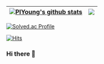 | <a href="https://github.com/anuraghazra/github-readme-stats"><img align="center" src="https://github-readme-stats.vercel.app/api?username=PIYoung&theme=apprentice&show_icons=true&hide=issues" alt="PIYoung's github stats" /></a> | <a href="https://github.com/anuraghazra/github-readme-stats"><img align="center" src="https://github-readme-stats.vercel.app/api/top-langs/?username=PIYoung&layout=compact&theme=apprentice" /></a> |
| ------------- | ------------- |
 
[![Solved.ac Profile](http://mazassumnida.wtf/api/v2/generate_badge?boj=dlsdudg15)](https://solved.ac/dlsdudg15)

[![Hits](https://hits.seeyoufarm.com/api/count/incr/badge.svg?url=https%3A%2F%2Fgithub.com%2FPIYoung&count_bg=%2379C83D&title_bg=%23555555&icon=&icon_color=%23E7E7E7&title=hits&edge_flat=false)](https://hits.seeyoufarm.com)

### Hi there 👋

<!--
**PIYoung/PIYoung** is a ✨ _special_ ✨ repository because its `README.md` (this file) appears on your GitHub profile.

Here are some ideas to get you started:

- 🔭 I’m currently working on ...
- 🌱 I’m currently learning ...
- 👯 I’m looking to collaborate on ...
- 🤔 I’m looking for help with ...
- 💬 Ask me about ...
- 📫 How to reach me: ...
- 😄 Pronouns: ...
- ⚡ Fun fact: ...
-->
